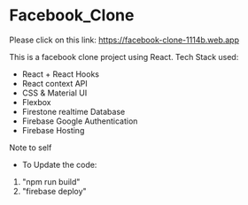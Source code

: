 # Facebook_Clone

Please click on this link:
https://facebook-clone-1114b.web.app

This is a facebook clone project using React.
Tech Stack used:

- React + React Hooks
- React context API
- CSS & Material UI
- Flexbox
- Firestone realtime Database
- Firebase Google Authentication
- Firebase Hosting


Note to self

- To Update the code:
1. "npm run build"
2. "firebase deploy"